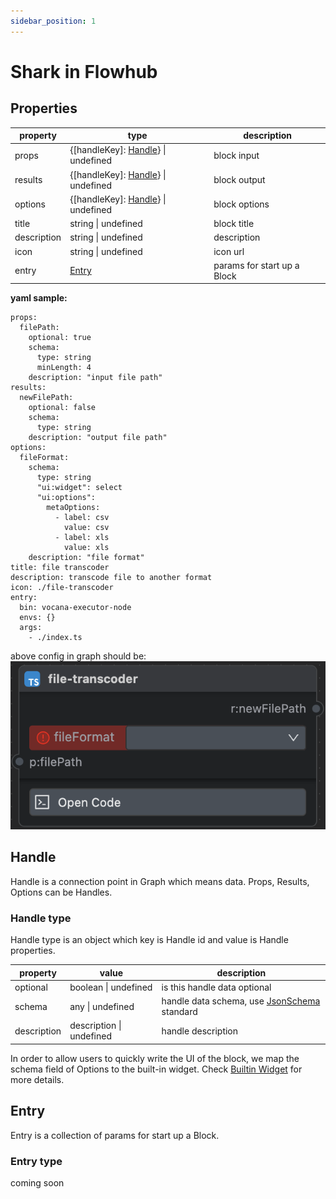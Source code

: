 ```yaml
---
sidebar_position: 1
---
```


# Shark in Flowhub

## Properties

| property    | type                                                    | description    |
| ----------- | ------------------------------------------------------- | -------------- |
| props       | \{[handleKey]: [Handle](block#handle-type)} \| undefined | block input    |
| results     | \{[handleKey]: [Handle](block#handle-type)} \| undefined | block output   |
| options     | \{[handleKey]: [Handle](block#handle-type)} \| undefined | block options  |
| title       | string \| undefined                                     | block title    |
| description | string \| undefined                                     | description    |
| icon        | string \| undefined                                     | icon url       |
| entry       | [Entry](block#entry-type)                               | params for start up a Block |

**yaml sample:**

```
props:
  filePath:
    optional: true
    schema:
      type: string
      minLength: 4
    description: "input file path"
results:
  newFilePath:
    optional: false
    schema:
      type: string
    description: "output file path"
options:
  fileFormat:
    schema:
      type: string
      "ui:widget": select
      "ui:options":
        metaOptions: 
          - label: csv
            value: csv
          - label: xls
            value: xls
    description: "file format"
title: file transcoder
description: transcode file to another format
icon: ./file-transcoder
entry:
  bin: vocana-executor-node
  envs: {}
  args:
    - ./index.ts
```

above config in graph should be:
![sample img](img/file-transcoder.png)

## Handle

Handle is a connection point in Graph which means data. Props, Results, Options can be Handles.

### Handle type

Handle type is an object which key is Handle id and value is Handle properties.

| property     | value                    | description                     |
| ------------ | ------------------------ | ------------------------------- |
| optional     | boolean \| undefined     | is this handle data optional    |
| schema       | any \| undefined         | handle data schema, use [JsonSchema](https://json-schema.org/understanding-json-schema) standard |
| description  | description \| undefined | handle description              |

In order to allow users to quickly write the UI of the block, we map the schema field of Options to the built-in widget.
Check [Builtin Widget](/docs/reference/builtin-widget) for more details.

## Entry

Entry is a collection of params for start up a Block.

### Entry type

<div style={{color: "red"}}>coming soon</div>
